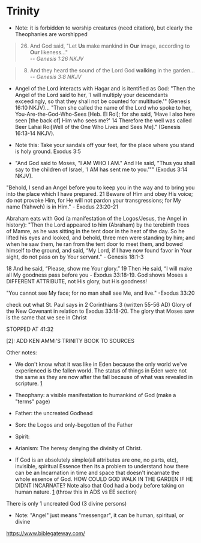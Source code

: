 # Trinity

- Note: it is forbidden to worship creatures (need citation), but clearly the Theophanies are worshipped

> 26. And God said, "Let **Us** make mankind in **Our** image, according to **Our** likeness..."  
> -- *Genesis 1:26 NKJV*

> 8. And they heard the sound of the Lord God **walking** in the garden...
> -- *Genesis 3:8 NKJV*

- Angel of the Lord interacts with Hagar and is itentified as God: "Then the Angel of the Lord said to her, 'I will multiply your descendants exceedingly, so that they shall not be counted for multitude.'" (Genesis 16:10 NKJV)... "Then she called the name of the Lord who spoke to her, You-Are-the-God-Who-Sees [Heb. El Roi]; for she said, 'Have I also here seen [the back of] Him who sees me?' 14 Therefore the well was called Beer Lahai Roi[Well of the One Who Lives and Sees Me]." (Genesis 16:13-14 NKJV).

- Note this: Take your sandals off your feet, for the place where you stand is holy ground. Exodus 3:5

- "And God said to Moses, "I AM WHO I AM." And He said, "Thus you shall say to the children of Israel, 'I AM has sent me to you.'"" (Exodus 3:14 NKJV).

"Behold, I send an Angel before you to keep you in the way and to bring you into the place which I have prepared. 21 Beware of Him and obey His voice; do not provoke Him, for He will not pardon your transgressions; for My name (Yahweh) is in Him." - Exodus 23:20-21

Abraham eats with God (a manifestation of the Logos/Jesus, the Angel in history): "Then the Lord appeared to him (Abraham) by the terebinth trees of Mamre, as he was sitting in the tent door in the heat of the day. So he lifted his eyes and looked, and behold, three men were standing by him; and when he saw them, he ran from the tent door to meet them, and bowed himself to the ground, and said, “My Lord, if I have now found favor in Your sight, do not pass on by Your servant." - Genesis 18:1-3

18 And he said, “Please, show me Your glory.” 19 Then He said, “I will make all My goodness pass before you - Exodus 33:18-19.  God shows Moses a DIFFERENT ATTRIBUTE, not His glory, but His goodness!

"You cannot see My face; for no man shall see Me, and live." -Exodus 33:20

check out what St. Paul says in 2 Corinthians 3 (written 55-56 AD) Glory of the New Covenant in relation to Exodus 33:18-20.  The glory that Moses saw is the same that we see in Christ

STOPPED AT 41:32

[1]: https://www.youtube.com/watch?v=y_uBaARATqs
[2]: ADD KEN AMMI'S TRINITY BOOK TO SOURCES

Other notes:

- We don't know what it was like in Eden because the only world we've experienced is the fallen world.  The status of things in Eden were not the same as they are now after the fall because of what was revealed in scripture. [1]

- Theophany: a visible manifestation to humankind of God (make a "terms" page)
- Father: the uncreated Godhead
- Son: the Logos and only-begotten of the Father
- Spirit:

- Arianism: The heresy denying the divinity of Christ.

- If God is an absolutely simple(all attributes are one, no parts, etc), invisible, spiritual Essence then its a problem to understand how there can be an Incarnation in time and space that doesn't incarnate the whole essence of God.  HOW COULD GOD WALK IN THE GARDEN IF HE DIDNT INCARNATE?  Note also that God had a body before taking on human nature. [1] (throw this in ADS vs EE section)

There is only 1 uncreated God (3 divine persons)

<div class="box" markdown="1"></div>

- Note: "Angel" just means "messengar", it can be human, spiritual, or divine

https://www.biblegateway.com/